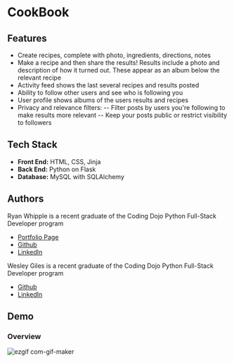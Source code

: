 # CookBook

## Features
- Create recipes, complete with photo, ingredients, directions, notes
- Make a recipe and then share the results!  Results include a photo and description of how it turned out.  These appear as an album below the relevant recipe
- Activity feed shows the last several recipes and results posted
- Ability to follow other users and see who is following you
- User profile shows albums of the users results and recipes
- Privacy and relevance filters:
-- Filter posts by users you're following to make results more relevant
-- Keep your posts public or restrict visibility to followers

## Tech Stack
- **Front End:** HTML, CSS, Jinja
- **Back End:** Python on Flask
- **Database:** MySQL with SQLAlchemy

## Authors
Ryan Whipple is a recent graduate of the Coding Dojo Python Full-Stack Developer program
- [Portfolio Page](https://ryanwhipple.github.io)
- [Github](https://github.com/RyanWhipple)
- [LinkedIn](www.linkedin.com/in/ryan-whipple)


Wesley Giles is a recent graduate of the Coding Dojo Python Full-Stack Developer program
- [Github](https://github.com/seraphdev6)
- [LinkedIn](https://www.linkedin.com/in/wgiles6/)


## Demo

### Overview
![ezgif com-gif-maker](https://user-images.githubusercontent.com/84366264/137374523-f40d1236-b588-418d-9fb4-57810968c1cd.gif)

